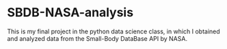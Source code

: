 # SBDB-NASA-analysis
This is my final project in the python data science class, in which I obtained and analyzed data from the Small-Body DataBase API by NASA.
